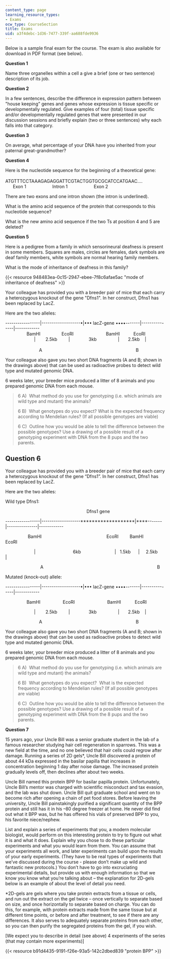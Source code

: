 ```yaml
---
content_type: page
learning_resource_types:
- Exams
ocw_type: CourseSection
title: Exams
uid: a3f4debc-1d36-7477-339f-aa688fde9936
---
```


Below is a sample final exam for the course. The exam is also available for download in PDF format (see below).

**Question 1**

Name three organelles within a cell a give a brief (one or two sentence) description of its job.

**Question 2**

In a few sentences, describe the difference in expression pattern between "house keeping" genes and genes whose expression is tissue specific or developmentally regulated. Give examples of four (total) tissue specific and/or developmentally regulated genes that were presented in our discussion sessions and briefly explain (two or three sentences) why each falls into that category.

**Question 3**

On average, what percentage of your DNA have you inherited from your paternal great-grandmother?

**Question 4**

Here is the nucleotide sequence for the beginning of a theoretical gene:  
           
ATGTTTCCTAAAGAGAGGATTCGTACTGGTGCGCATCCATGAAC....  
      Exon 1                     Intron 1                     Exon 2

There are two exons and one intron shown (the intron is underlined).

What is the amino acid sequence of the protein that corresponds to this nucleotide sequence?

What is the new amino acid sequence if the two Ts at position 4 and 5 are deleted?

**Question 5**

Here is a pedigree from a family in which sensorineural deafness is present in some members. Squares are males, circles are females, dark symbols are deaf family members, white symbols are normal hearing family members.  
  
What is the mode of inheritance of deafness in this family?

{{< resource 948483ea-0c15-2947-ebee-7f8c6afae5ac "mode of inheritance of deafness" >}}

Your colleague has provided you with a breeder pair of mice that each carry a heterozygous knockout of the gene "Dfns1". In her construct, Dfns1 has been replaced by LacZ.

Here are the two alleles:

\-----------------|-------------------•|••• lacZ-gene ••••-------|---------------|------------  
                 BamHI                 EcoRI                          BamHI           EcoRI  
                       |        2.5kb         |               3kb                 |       2.5kb    |  
                                                                                                      
                           A                                                                           B

Your colleague also gave you two short DNA fragments (A and B; shown in the drawings above) that can be used as radioactive probes to detect wild type and mutated genomic DNA.

6 weeks later, your breeder mice produced a litter of 8 animals and you prepared genomic DNA from each mouse.

> 6 A)  What method do you use for genotyping (i.e. which animals are wild type and mutant) the animals?
> 
> 6 B)  What genotypes do you expect? What is the expected frequency according to Mendelian rules? (If all possible genotypes are viable)
> 
> 6 C)  Outline how you would be able to tell the difference between the possible genotypes? Use a drawing of a possible result of a genotyping experiment with DNA from the 8 pups and the two parents.

Question 6
----------

Your colleague has provided you with a breeder pair of mice that each carry a heterozygous knockout of the gene “Dfns1”. In her construct, Dfns1 has been replaced by LacZ.

Here are the two alleles:

Wild type Dfns1:

                                                                 Dfns1 gene

\-----------------|-------------------\*\*\*\*\*\*\*\*\*\*\*\*\*\*\*\*\*\*\*|\*\*\*\*-------|---------------|------------

                  BamHI                                                    EcoRI         BamHI         EcoRI

                       |                              6kb                           |   1.5kb      |     2.5kb      |

                            A                                                                                           B

Mutated (knock-out) allele:

\-----------------|-------------------•|••• lacZ-gene ••••-------|---------------|------------

                 BamHI                  EcoRI                          BamHI           EcoRI

                       |        2.5kb         |               3kb                 |       2.5kb    |

                           A                                                                           B

Your colleague also gave you two short DNA fragments (A and B; shown in the drawings above) that can be used as radioactive probes to detect wild type and mutated genomic DNA.

6 weeks later, your breeder mice produced a litter of 8 animals and you prepared genomic DNA from each mouse.

> 6 A)  What method do you use for genotyping (i.e. which animals are wild type and mutant) the animals?
> 
> 6 B)  What genotypes do you expect?  What is the expected frequency according to Mendelian rules? (If all possible genotypes are viable)
> 
> 6 C)  Outline how you would be able to tell the difference between the possible genotypes? Use a drawing of a possible result of a genotyping experiment with DNA from the 8 pups and the two parents.

**Question 7**

15 years ago, your Uncle Bill was a senior graduate student in the lab of a famous researcher studying hair cell regeneration in sparrows. This was a new field at the time, and no one believed that hair cells could regrow after damage. Running a series of 2D gels\*, Uncle Bill discovered a protein of about 44 kDa expressed in the basilar papilla that increases in concentration beginning 1 day after noise damage. The increased protein gradually levels off, then declines after about two weeks.

Uncle Bill named this protein BPP for basilar papilla protein. Unfortunately, Uncle Bill’s mentor was charged with scientific misconduct and tax evasion, and the lab was shut down. Uncle Bill quit graduate school and went on to become rich after opening a chain of pet food stores. Before leaving the university, Uncle Bill painstakingly purified a significant quantity of the BPP protein and still has it in his –80 degree freezer at home. He never did find out what it BPP was, but he has offered his vials of preserved BPP to you, his favorite niece/nephew.

List and explain a series of experiments that you, a modern molecular biologist, would perform on this interesting protein to try to figure out what it is and what it does. Explain why you chose to do these particular experiments and what you would learn from them. You can assume that your experiments all work, and later experiments can build upon the results of your early experiments. (They have to be real types of experiments that we’ve discussed during the course - please don’t make up wild and fantastic new protocols.) You don’t have to go into excruciating experimental details, but provide us with enough information so that we know you know what you’re talking about – the explanation for 2D-gels below is an example of about the level of detail you need.

\*2D-gels are gels where you take protein extracts from a tissue or cells, and run out the extract on the gel twice – once vertically to separate based on size, and once horizontally to separate based on charge. You can do this, for example, with protein extracts made from the same tissue but at different time points, or before and after treatment, to see if there are any differences. It also serves to adequately separate proteins from each other, so you can then purify the segregated proteins from the gel, if you wish.

\[We expect you to describe in detail (see above) 4 experiments of the series (that may contain more experiments)\]

{{< resource b91d4435-9191-f26e-93a5-142c2dbed839 "protein BPP" >}}